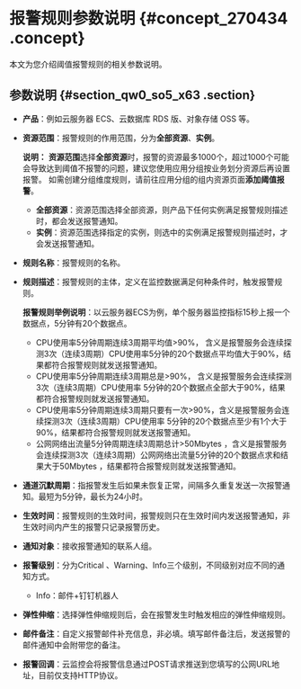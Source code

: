 # 报警规则参数说明 {#concept_270434 .concept}

本文为您介绍阈值报警规则的相关参数说明。

## 参数说明 {#section_qw0_so5_x63 .section}

-   **产品**：例如云服务器 ECS、云数据库 RDS 版、对象存储 OSS 等。
-   **资源范围**：报警规则的作用范围，分为**全部资源**、**实例**。

    **说明：** **资源范围**选择**全部资源**时，报警的资源最多1000个，超过1000个可能会导致达到阈值不报警的问题，建议您使用应用分组按业务划分资源后再设置报警。 如需创建分组维度规则，请前往应用分组的组内资源页面**添加阈值报警**。

    -   **全部资源**：资源范围选择全部资源，则产品下任何实例满足报警规则描述时，都会发送报警通知。
    -   **实例**：资源范围选择指定的实例，则选中的实例满足报警规则描述时，才会发送报警通知。
-   **规则名称**：报警规则的名称。
-   **规则描述**：报警规则的主体，定义在监控数据满足何种条件时，触发报警规则。

    **报警规则举例说明**：以云服务器ECS为例，单个服务器监控指标15秒上报一个数据点，5分钟有20个数据点。

    -   CPU使用率5分钟周期连续3周期平均值\>90%， 含义是报警服务会连续探测3次（连续3周期）CPU使用率5分钟的20个数据点平均值大于90%，结果都符合报警规则就发送报警通知。
    -   CPU使用率5分钟周期连续3周期总是\>90%， 含义是报警服务会连续探测3次（连续3周期）CPU使用率 5分钟的20个数据点全部大于90%，结果都符合报警规则就发送报警通知。
    -   CPU使用率5分钟周期连续3周期只要有一次\>90%，含义是报警服务会连续探测3次（连续3周期）CPU使用率 5分钟的20个数据点至少有1个大于90%，结果都符合报警规则就发送报警通知。
    -   公网网络出流量5分钟周期连续3周期总计\>50Mbytes ，含义是报警服务会连续探测3次（连续3周期）公网网络出流量5分钟的20个数据点求和结果大于50Mbytes ，结果都符合报警规则就发送报警通知。
-   **通道沉默周期**：指报警发生后如果未恢复正常，间隔多久重复发送一次报警通知。最短为5分钟，最长为24小时。
-   **生效时间**：报警规则的生效时间，报警规则只在生效时间内发送报警通知，非生效时间内产生的报警只记录报警历史。
-   **通知对象**：接收报警通知的联系人组。
-   **报警级别**：分为Critical 、Warning、Info三个级别，不同级别对应不同的通知方式。
    -   Info：邮件+钉钉机器人
-   **弹性伸缩**：选择弹性伸缩规则后，会在报警发生时触发相应的弹性伸缩规则。
-   **邮件备注**：自定义报警邮件补充信息，非必填。填写邮件备注后，发送报警的邮件通知中会附带您的备注。
-   **报警回调**：云监控会将报警信息通过POST请求推送到您填写的公网URL地址，目前仅支持HTTP协议。

